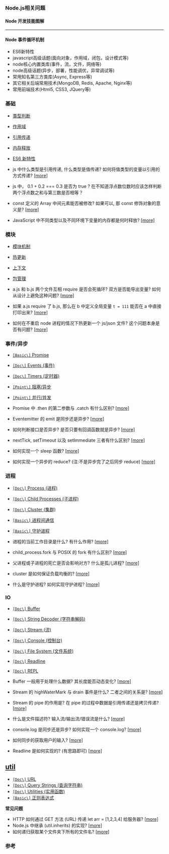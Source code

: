 ### Node.js相关问题

#### Node 开发技能图解

---



#### Node 事件循环机制

- ES6新特性
- javascript高级话题(面向对象，作用域，闭包，设计模式等)
- node核心内置类库(事件，流，文件，网络等)
- node高级话题(异步，部署，性能调优，异常调试等)
- 常用知名第三方类库(Async, Express等)
- 其它相关后端常用技术(MongoDB, Redis, Apache, Nginx等)
- 常用前端技术(Html5, CSS3, JQuery等)



### 基础

- [ 类型判断](https://github.com/ElemeFE/node-interview/blob/master/sections/zh-cn/common.md#%E7%B1%BB%E5%9E%8B%E5%88%A4%E6%96%AD)
- [作用域](https://github.com/ElemeFE/node-interview/blob/master/sections/zh-cn/common.md#%E4%BD%9C%E7%94%A8%E5%9F%9F)
- [引用传递](https://github.com/ElemeFE/node-interview/blob/master/sections/zh-cn/common.md#%E5%BC%95%E7%94%A8%E4%BC%A0%E9%80%92)
- [内存释放](https://github.com/ElemeFE/node-interview/blob/master/sections/zh-cn/common.md#%E5%86%85%E5%AD%98%E9%87%8A%E6%94%BE)
- [ ES6 新特性](https://github.com/ElemeFE/node-interview/blob/master/sections/zh-cn/common.md#es6-%E6%96%B0%E7%89%B9%E6%80%A7)



- js 中什么类型是引用传递, 什么类型是值传递? 如何将值类型的变量以引用的方式传递? [[more\]](https://github.com/ElemeFE/node-interview/blob/master/sections/zh-cn/common.md#q-value)
- js 中， 0.1 + 0.2 === 0.3 是否为 true ? 在不知道浮点数位数时应该怎样判断两个浮点数之和与第三数是否相等？
- const 定义的 Array 中间元素能否被修改? 如果可以, 那 const 修饰对象的意义是? [[more\]](https://github.com/ElemeFE/node-interview/blob/master/sections/zh-cn/common.md#q-const)
- JavaScript 中不同类型以及不同环境下变量的内存都是何时释放? [[more\]](https://github.com/ElemeFE/node-interview/blob/master/sections/zh-cn/common.md#q-mem)



### 模块

- [模块机制](https://github.com/ElemeFE/node-interview/blob/master/sections/zh-cn/module.md#%E6%A8%A1%E5%9D%97%E6%9C%BA%E5%88%B6)
- [ 热更新](https://github.com/ElemeFE/node-interview/blob/master/sections/zh-cn/module.md#%E7%83%AD%E6%9B%B4%E6%96%B0)
- [上下文](https://github.com/ElemeFE/node-interview/blob/master/sections/zh-cn/module.md#%E4%B8%8A%E4%B8%8B%E6%96%87)
- [包管理](https://github.com/ElemeFE/node-interview/blob/master/sections/zh-cn/module.md#%E5%8C%85%E7%AE%A1%E7%90%86)


- a.js 和 b.js 两个文件互相 require 是否会死循环? 双方是否能导出变量? 如何从设计上避免这种问题? [[more\]](https://github.com/ElemeFE/node-interview/blob/master/sections/zh-cn/module.md#q-loop)
- 如果 a.js require 了 b.js, 那么在 b 中定义全局变量 `t = 111` 能否在 a 中直接打印出来? [[more\]](https://github.com/ElemeFE/node-interview/blob/master/sections/zh-cn/module.md#q-global)
- 如何在不重启 node 进程的情况下热更新一个 js/json 文件? 这个问题本身是否有问题? [[more\]](https://github.com/ElemeFE/node-interview/blob/master/sections/zh-cn/module.md#q-hot)

### 事件/异步

- [`[Basic\]` Promise](https://github.com/ElemeFE/node-interview/blob/master/sections/zh-cn/event-async.md#promise)
- [`[Doc\]` Events (事件)](https://github.com/ElemeFE/node-interview/blob/master/sections/zh-cn/event-async.md#events)
- [`[Doc\]` Timers (定时器)](https://github.com/ElemeFE/node-interview/blob/master/sections/zh-cn/event-async.md#timers)
- [`[Point\]` 阻塞/异步](https://github.com/ElemeFE/node-interview/blob/master/sections/zh-cn/event-async.md#%E9%98%BB%E5%A1%9E%E5%BC%82%E6%AD%A5)
- [`[Point\]` 并行/并发](https://github.com/ElemeFE/node-interview/blob/master/sections/zh-cn/event-async.md#%E5%B9%B6%E8%A1%8C%E5%B9%B6%E5%8F%91)


- Promise 中 .then 的第二参数与 .catch 有什么区别? [[more\]](https://github.com/ElemeFE/node-interview/blob/master/sections/zh-cn/event-async.md#q-1)
- Eventemitter 的 emit 是同步还是异步? [[more\]](https://github.com/ElemeFE/node-interview/blob/master/sections/zh-cn/event-async.md#q-2)
- 如何判断接口是否异步? 是否只要有回调函数就是异步? [[more\]](https://github.com/ElemeFE/node-interview/blob/master/sections/zh-cn/event-async.md#q-3)
- nextTick, setTimeout 以及 setImmediate 三者有什么区别? [[more\]](https://github.com/ElemeFE/node-interview/blob/master/sections/zh-cn/event-async.md#q-4)
- 如何实现一个 sleep 函数? [[more\]](https://github.com/ElemeFE/node-interview/blob/master/sections/zh-cn/event-async.md#q-5)
- 如何实现一个异步的 reduce? (注:不是异步完了之后同步 reduce) [[more\]](https://github.com/ElemeFE/node-interview/blob/master/sections/zh-cn/event-async.md#q-6)

### 进程

- [`[Doc\]` Process (进程)](https://github.com/ElemeFE/node-interview/blob/master/sections/zh-cn/process.md#process)
- [`[Doc\]` Child Processes (子进程)](https://github.com/ElemeFE/node-interview/blob/master/sections/zh-cn/process.md#child-process)
- [`[Doc\]` Cluster (集群)](https://github.com/ElemeFE/node-interview/blob/master/sections/zh-cn/process.md#cluster)
- [`[Basic\]` 进程间通信](https://github.com/ElemeFE/node-interview/blob/master/sections/zh-cn/process.md#%E8%BF%9B%E7%A8%8B%E9%97%B4%E9%80%9A%E4%BF%A1)
- [`[Basic\]` 守护进程](https://github.com/ElemeFE/node-interview/blob/master/sections/zh-cn/process.md#%E5%AE%88%E6%8A%A4%E8%BF%9B%E7%A8%8B)



- 进程的当前工作目录是什么? 有什么作用? [[more\]](https://github.com/ElemeFE/node-interview/blob/master/sections/zh-cn/process.md#q-cwd)
- child_process.fork 与 POSIX 的 fork 有什么区别? [[more\]](https://github.com/ElemeFE/node-interview/blob/master/sections/zh-cn/process.md#q-fork)
- 父进程或子进程的死亡是否会影响对方? 什么是孤儿进程? [[more\]](https://github.com/ElemeFE/node-interview/blob/master/sections/zh-cn/process.md#q-child)
- cluster 是如何保证负载均衡的? [[more\]](https://github.com/ElemeFE/node-interview/blob/master/sections/zh-cn/process.md#how-it-works)
- 什么是守护进程? 如何实现守护进程? [[more\]](https://github.com/ElemeFE/node-interview/blob/master/sections/zh-cn/process.md#%E5%AE%88%E6%8A%A4%E8%BF%9B%E7%A8%8B)



### IO

- [`[Doc\]` Buffer](https://github.com/ElemeFE/node-interview/blob/master/sections/zh-cn/io.md#buffer)
- [`[Doc\]` String Decoder (字符串解码)](https://github.com/ElemeFE/node-interview/blob/master/sections/zh-cn/io.md#string-decoder)
- [`[Doc\]` Stream (流)](https://github.com/ElemeFE/node-interview/blob/master/sections/zh-cn/io.md#stream)
- [`[Doc\]` Console (控制台)](https://github.com/ElemeFE/node-interview/blob/master/sections/zh-cn/io.md#console)
- [`[Doc\]` File System (文件系统)](https://github.com/ElemeFE/node-interview/blob/master/sections/zh-cn/io.md#file)
- [`[Doc\]` Readline](https://github.com/ElemeFE/node-interview/blob/master/sections/zh-cn/io.md#readline)
- [`[Doc\]` REPL](https://github.com/ElemeFE/node-interview/blob/master/sections/zh-cn/io.md#repl)


- Buffer 一般用于处理什么数据? 其长度能否动态变化? [[more\]](https://github.com/ElemeFE/node-interview/blob/master/sections/zh-cn/io.md#buffer)
- Stream 的 highWaterMark 与 drain 事件是什么? 二者之间的关系是? [[more\]](https://github.com/ElemeFE/node-interview/blob/master/sections/zh-cn/io.md#%E7%BC%93%E5%86%B2%E5%8C%BA)
- Stream 的 pipe 的作用是? 在 pipe 的过程中数据是引用传递还是拷贝传递? [[more\]](https://github.com/ElemeFE/node-interview/blob/master/sections/zh-cn/io.md#pipe)
- 什么是文件描述符? 输入流/输出流/错误流是什么? [[more\]](https://github.com/ElemeFE/node-interview/blob/master/sections/zh-cn/io.md#file)
- console.log 是同步还是异步? 如何实现一个 console.log? [[more\]](https://github.com/ElemeFE/node-interview/blob/master/sections/zh-cn/io.md#console)
- 如何同步的获取用户的输入? [[more\]](https://github.com/ElemeFE/node-interview/blob/master/sections/zh-cn/io.md#%E5%A6%82%E4%BD%95%E5%90%8C%E6%AD%A5%E7%9A%84%E8%8E%B7%E5%8F%96%E7%94%A8%E6%88%B7%E7%9A%84%E8%BE%93%E5%85%A5)
- Readline 是如何实现的? (有思路即可) [[more\]](https://github.com/ElemeFE/node-interview/blob/master/sections/zh-cn/io.md#readline)

## [util](https://github.com/ElemeFE/node-interview/blob/master/sections/zh-cn/util.md)

- [`[Doc\]` URL](https://github.com/ElemeFE/node-interview/blob/master/sections/zh-cn/util.md#url)
- [`[Doc\]` Query Strings (查询字符串)](https://github.com/ElemeFE/node-interview/blob/master/sections/zh-cn/util.md#query-strings)
- [`[Doc\]` Utilities (实用函数)](https://github.com/ElemeFE/node-interview/blob/master/sections/zh-cn/util.md#util-1)
- [`[Basic\]` 正则表达式](https://github.com/ElemeFE/node-interview/blob/master/sections/zh-cn/util.md#%E6%AD%A3%E5%88%99%E8%A1%A8%E8%BE%BE%E5%BC%8F)

**常见问题**

- HTTP 如何通过 GET 方法 (URL) 传递 let arr = [1,2,3,4] 给服务器? [[more\]](https://github.com/ElemeFE/node-interview/blob/master/sections/zh-cn/util.md#get-param)
- Node.js 中继承 (util.inherits) 的实现? [[more\]](https://github.com/ElemeFE/node-interview/blob/master/sections/zh-cn/util.md#utilinherits)
- 如何递归获取某个文件夹下所有的文件名? [[more\]](https://github.com/ElemeFE/node-interview/blob/master/sections/zh-cn/util.md#q-traversal)



### 参考

[^1]: https://sunebear.gitbooks.io/frontend-developer-interview-questions-and-answers/content/nodejsmd.html
[^2]: [Node.js 实践教程](https://github.com/ElemeFE/node-practice)
[^3]: []如何通过饿了么 Node.js 面试(https://github.com/ElemeFE/node-interview/tree/master/sections/zh-cn)

 

